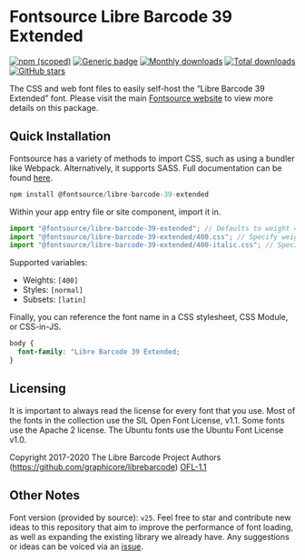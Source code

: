 # Fontsource Libre Barcode 39 Extended

[![npm (scoped)](https://img.shields.io/npm/v/@fontsource/libre-barcode-39-extended?color=brightgreen)](https://www.npmjs.com/package/@fontsource/libre-barcode-39-extended) [![Generic badge](https://img.shields.io/badge/fontsource-passing-brightgreen)](https://github.com/fontsource/fontsource) [![Monthly downloads](https://badgen.net/npm/dm/@fontsource/libre-barcode-39-extended)](https://github.com/fontsource/fontsource) [![Total downloads](https://badgen.net/npm/dt/@fontsource/libre-barcode-39-extended)](https://github.com/fontsource/fontsource) [![GitHub stars](https://img.shields.io/github/stars/fontsource/fontsource.svg?style=social&label=Star)](https://github.com/fontsource/fontsource/stargazers)

The CSS and web font files to easily self-host the “Libre Barcode 39 Extended” font. Please visit the main [Fontsource website](https://fontsource.org/fonts/libre-barcode-39-extended) to view more details on this package.

## Quick Installation

Fontsource has a variety of methods to import CSS, such as using a bundler like Webpack. Alternatively, it supports SASS. Full documentation can be found [here](https://fontsource.org/docs/getting-started/introduction).

```javascript
npm install @fontsource/libre-barcode-39-extended
```

Within your app entry file or site component, import it in.

```javascript
import "@fontsource/libre-barcode-39-extended"; // Defaults to weight 400
import "@fontsource/libre-barcode-39-extended/400.css"; // Specify weight
import "@fontsource/libre-barcode-39-extended/400-italic.css"; // Specify weight and style

```

Supported variables:
- Weights: `[400]`
- Styles: `[normal]`
- Subsets: `[latin]`

Finally, you can reference the font name in a CSS stylesheet, CSS Module, or CSS-in-JS.

```css
body {
  font-family: "Libre Barcode 39 Extended;
}
```

## Licensing
It is important to always read the license for every font that you use.
Most of the fonts in the collection use the SIL Open Font License, v1.1. Some fonts use the Apache 2 license. The Ubuntu fonts use the Ubuntu Font License v1.0.

Copyright 2017-2020 The Libre Barcode Project Authors (https://github.com/graphicore/librebarcode)
[OFL-1.1](http://scripts.sil.org/OFL)

## Other Notes
Font version (provided by source): `v25`.
Feel free to star and contribute new ideas to this repository that aim to improve the performance of font loading, as well as expanding the existing library we already have. Any suggestions or ideas can be voiced via an [issue](https://github.com/fontsource/fontsource/issues).